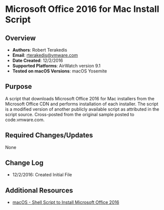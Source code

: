 # Microsoft Office 2016 for Mac Install Script

## Overview
- **Authors**: Robert Terakedis
- **Email**: rterakedis@vmware.com
- **Date Created**: 12/2/2016
- **Supported Platforms**: AirWatch version 9.1
- **Tested on macOS Versions**: macOS Yosemite

## Purpose
<!-- Summary Start -->
A script that downloads Microsoft Office 2016 for Mac installers from the Microsoft Office CDN and performs installation of each installer.   The script is a modified version of another publicly available script as attributed in the script source.  Cross-posted from the original sample posted to code.vmware.com.
<!-- Summary End -->
## Required Changes/Updates
None

## Change Log
- 12/2/2016: Created Initial File



## Additional Resources
- [macOS - Shell Script to Install Microsoft Office 2016](https://code.vmware.com/samples/1447/macos---shell-script-to-install-microsoft-office-2016-for-mac)


